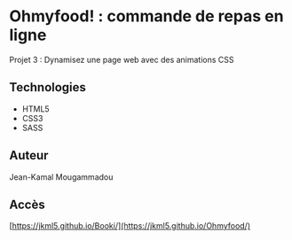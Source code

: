 # Ohmyfood! : commande de repas en ligne
Projet 3 : Dynamisez une page web avec des animations CSS

## Technologies
- HTML5
- CSS3
- SASS

## Auteur
Jean-Kamal Mougammadou

## Accès
[https://jkml5.github.io/Booki/](https://jkml5.github.io/Ohmyfood/)
